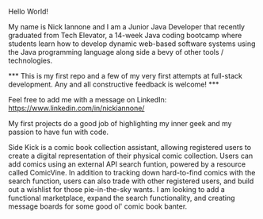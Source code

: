 Hello World!

My name is Nick Iannone and I am a Junior Java Developer that recently graduated from Tech Elevator, a 14-week Java coding bootcamp where students learn how to develop dynamic web-based software systems using the Java programming language along side a bevy of other tools / technologies.

*** This is my first repo and a few of my very first attempts at full-stack development. Any and all constructive feedback is welcome! ***

Feel free to add me with a message on LinkedIn:
https://www.linkedin.com/in/nickiannone/

My first projects do a good job of highlighting my inner geek and my passion to have fun with code. 

Side Kick is a comic book collection assistant, allowing registered users to create a digital representation of their physical comic collection. Users can add comics using an external API search funtion, powered by a resource called ComicVine. In addition to tracking down hard-to-find comics with the search function, users can also trade with other registered users, and build out a wishlist for those pie-in-the-sky wants. I am looking to add a functional marketplace, expand the search functionality, and creating message boards for some good ol' comic book banter.  



